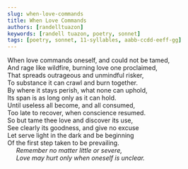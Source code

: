 ```yaml
---
slug: when-love-commands
title: When Love Commands
authors: [randelltuazon]
keywords: [randell tuazon, poetry, sonnet]
tags: [poetry, sonnet, 11-syllables, aabb-ccdd-eeff-gg]
---
```


When love commands oneself, and could not be tamed, <br/>
And rage like wildfire, burning love one proclaimed, <br/>
That spreads outrageous and unmindful risker, <br/>
To substance it can crawl and burn together. <br/>
By where it stays perish, what none can uphold, <br/>
Its span is as long only as it can hold. <br/>
Until useless all become, and all consumed, <br/>
Too late to recover, when conscience resumed. <br/>
So but tame thee love and discover its use, <br/>
See clearly its goodness, and give no excuse <br/>
Let serve light in the dark and be beginning <br/>
Of the first step taken to be prevailing. <br/>
&nbsp;&nbsp;&nbsp;&nbsp; *Remember no matter little or severe,* <br/>
&nbsp;&nbsp;&nbsp;&nbsp; *Love may hurt only when oneself is unclear.* <br/>
